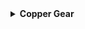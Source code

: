 <details>
<summary><strong>Copper Gear</strong></summary>

<table>
  <tr>
    <td><strong>Name</strong></td>
    <td><strong>Copper Gear</strong></td>
  </tr>
  <tr>
    <td><strong>Description</strong></td>
    <td>Increase attack speed while within the Teleporter zone.</td>
  </tr>
  <tr>
    <td><strong>Details</strong></td>
    <td>Increase <strong>attack speed</strong> by <strong>25%</strong> (<em>+25% per stack</em>) while inside the Teleporter zone.</td>
  </tr>
  <tr>
    <td><strong>Category</strong></td>
    <td>Damage, HoldoutZoneRelated</td>
  </tr>
  <tr>
    <td><strong>Corrupt</strong></td>
    <td><strong>Brass Screws</strong></td>
  </tr>
  <tr>
    <td><strong>Stats</strong></td>
    <td>
      <table>
          <tr>
            <th align="center">Stat</th>
            <th align="center">Value</th>
            <th align="center">Stack</th>
            <th align="center">Add</th>
          </tr>
          <tr>
            <td align="center">Attack Speed</td>
            <td align="center">25%</td>
            <td align="center">Linear</td>
            <td align="center">+25%</td>
          </tr>
      </table>
    </td>
  </tr>
  <tr>
    <td><strong>Notes</strong></td>
    <td>
      <ul>
        <li>Provides the Copper Gear buff while within the teleporter radius.</li>
        <li>Leaving the teleporter radius will result in the buff expiring after 1 second.</li>
        <li>Unavailable in the Simulacrum alternate gamemode.</li>
      </ul>
    </td>
  </tr>
</table>

</details>
